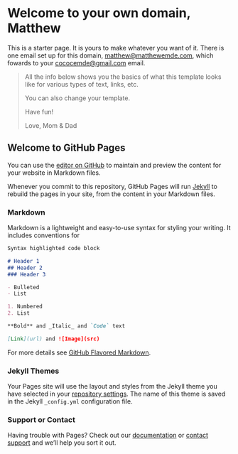 # Welcome to your own domain, Matthew

This is a starter page. It is yours to make whatever you want of it.
There is one email set up for this domain, [matthew@matthewemde.com](mailto:matthew@matthewemde.com), which fowards to your cococemde@gmail.com email.

> All the info below shows you the basics of what this template looks like for various types of text, links, etc.
> 
> You can also change your template.
> 
> Have fun!
> 
> Love,
> Mom & Dad
    
## Welcome to GitHub Pages

You can use the [editor on GitHub](https://github.com/matthewemde/matthewemde.github.io/edit/main/README.md) to maintain and preview the content for your website in Markdown files.

Whenever you commit to this repository, GitHub Pages will run [Jekyll](https://jekyllrb.com/) to rebuild the pages in your site, from the content in your Markdown files.

### Markdown

Markdown is a lightweight and easy-to-use syntax for styling your writing. It includes conventions for

```markdown
Syntax highlighted code block

# Header 1
## Header 2
### Header 3

- Bulleted
- List

1. Numbered
2. List

**Bold** and _Italic_ and `Code` text

[Link](url) and ![Image](src)
```

For more details see [GitHub Flavored Markdown](https://guides.github.com/features/mastering-markdown/).

### Jekyll Themes

Your Pages site will use the layout and styles from the Jekyll theme you have selected in your [repository settings](https://github.com/matthewemde/matthewemde.github.io/settings). The name of this theme is saved in the Jekyll `_config.yml` configuration file.

### Support or Contact

Having trouble with Pages? Check out our [documentation](https://docs.github.com/categories/github-pages-basics/) or [contact support](https://github.com/contact) and we’ll help you sort it out.
